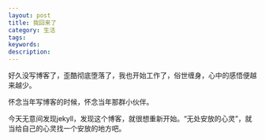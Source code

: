 ```yaml
---
layout: post
title: 我回来了
category: 生活
tags: 
keywords: 
description: 
---
```


好久没写博客了，歪酷彻底堕落了，我也开始工作了，俗世缠身，心中的感悟便越来越少。

怀念当年写博客的时候，怀念当年那群小伙伴。

今天无意间发现jekyll，发现这个博客，就很想重新开始。“无处安放的心灵”，就当给自己的心灵找一个安放的地方吧。

